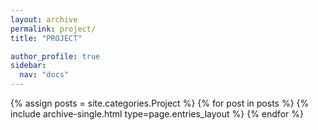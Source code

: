 ```yaml
---
layout: archive
permalink: project/
title: "PROJECT"

author_profile: true
sidebar:
  nav: "docs"
---
```


{% assign posts = site.categories.Project %}
{% for post in posts %}
{% include archive-single.html type=page.entries_layout %}
{% endfor %}